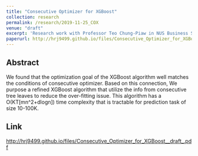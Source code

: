 ```yaml
---
title: "Consecutive Optimizer for XGBoost"
collection: research
permalink: /research/2019-11-25_COX
venue: "draft"
excerpt: 'Research work with Professor Teo Chung-Piaw in NUS Business School. We found that the optimization goal of the XGBoost algorithm well matches the conditions of consecutive optimizer. Based on this connection, We purpose a refined XGBoost algorithm that utilize the info from consecutive tree leaves to reduce the over-fitting issue. This algorithm has a O(KT[mn^2+dlogn]) time complexity that is tractable for prediction task of size 10-100K. '
paperurl: http://hrj9499.github.io/files/Consecutive_Optimizer_for_XGBoost__draft_.pdf
---
```



## Abstract
We found that the optimization goal of the XGBoost algorithm well matches the conditions of consecutive optimizer. Based on this connection, We purpose a refined XGBoost algorithm that utilize the info from consecutive tree leaves to reduce the over-fitting issue. This algorithm has a O(KT[mn^2+dlogn]) time complexity that is tractable for prediction task of size 10-100K. 

## Link
http://hrj9499.github.io/files/Consecutive_Optimizer_for_XGBoost__draft_.pdf
